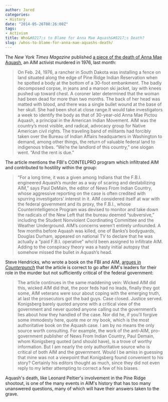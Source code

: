 ```yaml
---
author: Jared
categories:
- History
date: "2014-05-26T08:26:00Z"
tags:
- Activism
title: Who&#8217;s to Blame for Anna Mae Aquash&#8217;s Death?
slug: /whos-to-blame-for-anna-mae-aquashs-death/
---
```


The *New York Times Magazine* published [a piece of the death of Anna Mae Aquash](http://www.nytimes.com/2014/04/27/magazine/who-killed-anna-mae.html?_r=0&amp;pagewanted=all), an AIM activist murdered in 1976, last month:

> On Feb. 24, 1976, a rancher in South Dakota was installing a fence on land situated along the edge of Pine Ridge Indian Reservation when he spotted a body at the bottom of a 30-foot embankment. The badly decomposed corpse, in jeans and a maroon ski jacket, lay with knees pushed up toward chest. A coroner later determined that the woman had been dead for more than two months. The back of her head was matted with blood, and there was a single bullet wound at the base of her skull. She had been shot at close range.It would take investigators a week to identify the body as that of 30-year-old Anna Mae Pictou Aquash, a principal in the American Indian Movement. AIM was the country’s most visible, and radical, advocacy group for Native American civil rights. The traveling band of militants had forcibly taken over the Bureau of Indian Affairs headquarters in Washington to demand, among other things, the return of valuable federal land to indigenous tribes. “We’re the landlord of this country,” one slogan went. “And the rent is due.”

The article mentions the FBI's COINTELPRO program which infiltrated AIM and contributed to hostility within the group:

> “For a long time, it was a given among Indians that the F.B.I. engineered Aquash’s murder as a way of scaring and destabilizing AIM,” says Paul DeMain, the editor of News From Indian Country, whose aggressive reporting on the case is often credited with spurring investigators’ interest in it. AIM considered itself at war with the federal government and its proxy, the F.B.I., whose Counterintelligence Program was devised to monitor and take down the radicals of the New Left that the bureau deemed “subversive,” including the Student Nonviolent Coordinating Committee and the Weather Underground. AIM’s concerns weren’t entirely unfounded. A few months before Aquash was killed, one of Banks’s bodyguards, Douglas Durham, appeared on national TV to declare that he was actually a “paid F.B.I. operative” who’d been assigned to infiltrate AIM. Adding to the conspiracy theory was a hasty initial autopsy that somehow missed the bullet in Aquash’s head.

Steve Hendricks, who wrote a book on the FBI and AIM, [argues in *Counterpunch*](http://www.counterpunch.org/2014/05/09/the-ghost-of-anna-mae/) that the article is correct to go after AIM's leaders for their role in the murder but not sufficiently critical of the federal government:

> The article continues in the same maddening vein: Wicked AIM did this, wicked AIM did that, the poor feds had no leads, finally they got some, AIM veterans were sour about coping with the emerging truth, at last the prosecutors got the bad guys. Case closed. Justice served. Konigsberg barely quoted anyone with a critical view of the government and never quoted anyone calling out the government’s lies about how they handled of the case. Nor did he, if you’ll forgive some immodesty here, quote me or my book, which is the most authoritative book on the Aquash case. I am by no means the only source worth consulting. For example, the work of the anti-AIM, pro-government publisher of News From Indian Country, Paul Demain, whom Konigsberg quoted (and should have), is a trove of worthy information. But I am nearly the only authoritative source who is critical of both AIM and the government. Would I be amiss in guessing that mine was not a viewpoint that Konigsberg found convenient to his story? Certainly his editors thought as much, since they did not even reply to my letter attempting to correct a few of his biases.

Aquash's death, like Leonard Peltier's involvement in the Pine Ridge shootout, is one of the many events in AIM's history that has too many unanswered questions, many of which will have their answers taken to the grave.